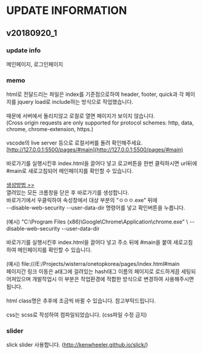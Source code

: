 # UPDATE INFORMATION

## v20180920_1

### update info
메인페이지, 로그인페이지

### memo
html로 전달드리는 파일은 index를 기준점으로하여 header, footer, quick과 각 페이지를 jquery load로 include하는 방식으로 작업했습니다.\
\
때문에 서버에서 돌리지않고 로컬로 열면 페이지가 보이지 않습니다.\
(Cross origin requests are only supported for protocol schemes: http, data, chrome, chrome-extension, https.)\
\
vscode의 live server 등으로 로컬서버를 돌려 확인해주세요.\
[http://127.0.0.1:5500/pages/#main](http://127.0.0.1:5500/pages/#main) \
\
바로가기를 실행시킨후 index.html을 끌어다 넣고 로고버튼을 한번 클릭하시면 url뒤에 #main로 새로고침되어 메인페이지를 확인할 수 있습니다. \
\
[생성방법 >>](http://goni9071.tistory.com/entry/크롬-로컬에서-ajax-테스트하기)\
열려있는 모든 크롬창을 닫은 후 바로가기를 생성합니다.\
바로가기에서 우클릭하여 속성창에서 대상 부분의 "ㅇㅇㅇ.exe" 뒤에 \
--disable-web-security --user-data-dir 명령어를 넣고 확인버튼을 누릅니다.\
\
(예시) "C:\Program Files (x86)\Google\Chrome\Application\chrome.exe" \ --disable-web-security --user-data-dir \
\
바로가기를 실행시킨후 index.html을 끌어다 넣고 주소 뒤에 #main을 붙여 새로고침하여 메인페이지를 확인할 수 있습니다. \
\
(예시) file:///E:/Projects/wisterra/onetopkorea/pages/index.html#main
\
페이지간 링크 이동은 a태그에 걸려있는 hash태그 이름의 페이지로 로드하게끔 세팅되어져있으며 개발작업시 이 부분은 작업환경에 적합한 방식으로 변경하여 사용해주시면 됩니다.\
\
html class명은 추후에 조금씩 바뀔 수 있습니다. 참고부탁드립니다.\
\
css는 scss로 작성하여 컴파일되었습니다. (css파일 수정 금지)

### slider
slick slider 사용합니다. (http://kenwheeler.github.io/slick/)